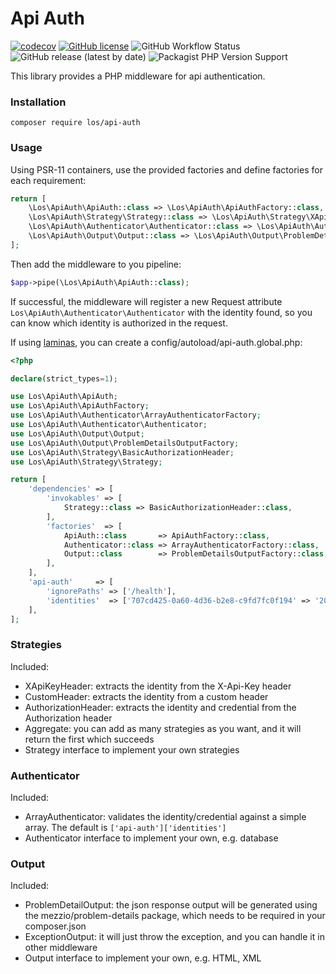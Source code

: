 # Api Auth

[![codecov](https://codecov.io/gh/Lansoweb/api-auth/branch/main/graph/badge.svg?token=0IIRZ0GYFN)](https://codecov.io/gh/Lansoweb/api-auth)
[![GitHub license](https://img.shields.io/github/license/Lansoweb/api-auth)](https://github.com/Lansoweb/api-auth/blob/1.0.x/LICENSE)
![GitHub Workflow Status](https://img.shields.io/github/workflow/status/Lansoweb/api-auth/PHPUnit%20tests)
![GitHub release (latest by date)](https://img.shields.io/github/v/release/Lansoweb/api-auth)
![Packagist PHP Version Support](https://img.shields.io/packagist/php-v/los/api-auth)

This library provides a PHP middleware for api authentication.

### Installation

```shell
composer require los/api-auth
```

### Usage

Using PSR-11 containers, use the provided factories and define factories for each requirement:
```php
return [
    \Los\ApiAuth\ApiAuth::class => \Los\ApiAuth\ApiAuthFactory::class,
    \Los\ApiAuth\Strategy\Strategy::class => \Los\ApiAuth\Strategy\XApiKeyHeader::class,
    \Los\ApiAuth\Authenticator\Authenticator::class => \Los\ApiAuth\Authenticator\ArrayAuthenticatorFactory::class,
    \Los\ApiAuth\Output\Output::class => \Los\ApiAuth\Output\ProblemDetailsOutputFactory::class,
];
```

Then add the middleware to you pipeline:
```php
$app->pipe(\Los\ApiAuth\ApiAuth::class);
```

If successful, the middleware will register a new Request attribute ```Los\ApiAuth\Authenticator\Authenticator``` with the identity found, so you can know which identity is authorized in the request.

If using [laminas](https://getlaminas.org), you can create a config/autoload/api-auth.global.php:
```php
<?php

declare(strict_types=1);

use Los\ApiAuth\ApiAuth;
use Los\ApiAuth\ApiAuthFactory;
use Los\ApiAuth\Authenticator\ArrayAuthenticatorFactory;
use Los\ApiAuth\Authenticator\Authenticator;
use Los\ApiAuth\Output\Output;
use Los\ApiAuth\Output\ProblemDetailsOutputFactory;
use Los\ApiAuth\Strategy\BasicAuthorizationHeader;
use Los\ApiAuth\Strategy\Strategy;

return [
    'dependencies' => [
        'invokables' => [
            Strategy::class => BasicAuthorizationHeader::class,
        ],
        'factories'  => [
            ApiAuth::class       => ApiAuthFactory::class,
            Authenticator::class => ArrayAuthenticatorFactory::class,
            Output::class        => ProblemDetailsOutputFactory::class,
        ],
    ],
    'api-auth'     => [
        'ignorePaths' => ['/health'], 
        'identities'  => ['707cd425-0a60-4d36-b2e8-c9fd7fc0f194' => '208bfbc5-e705-46b1-aec0-2b0e1b4156ad'],
    ],
];

```
### Strategies

Included:
* XApiKeyHeader: extracts the identity from the X-Api-Key header
* CustomHeader: extracts the identity from a custom header
* AuthorizationHeader: extracts the identity and credential from the Authorization header
* Aggregate: you can add as many strategies as you want, and it will return the first which succeeds
* Strategy interface to implement your own strategies

### Authenticator

Included:
* ArrayAuthenticator: validates the identity/credential against a simple array. The default is ```['api-auth']['identities'] ```
* Authenticator interface to implement your own, e.g. database

### Output

Included:
* ProblemDetailOutput: the json response output will be generated using the mezzio/problem-details package, which needs to be required in your composer.json
* ExceptionOutput: it will just throw the exception, and you can handle it in other middleware 
* Output interface to implement your own, e.g. HTML, XML
